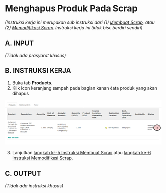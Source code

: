 # Menghapus Produk Pada Scrap

*(Instruksi kerja ini merupakan sub instruksi dari (1) [Membuat Scrap](./membuat.md), atau (2) [Memodifikasi Scrap](./modifikasi.md). Instruksi kerja ini tidak bisa berdiri sendiri)*

## A. INPUT

*(Tidak ada prasyarat khusus)*

## B. INSTRUKSI KERJA

1. Buka tab **Products**.
2. Klik icon keranjang sampah pada bagian kanan data produk yang akan dihapus

![](../../img/scrap/tombol-hapus-produk.png)

3. Lanjutkan [langkah ke-5 Instruksi Membuat Scrap](./membuat.md#l5) atau [langkah ke-6 Instruksi Memodifikasi Scrap](./modifikasi.md#l6).

## C. OUTPUT

*(Tidak ada instruksi khusus)*
